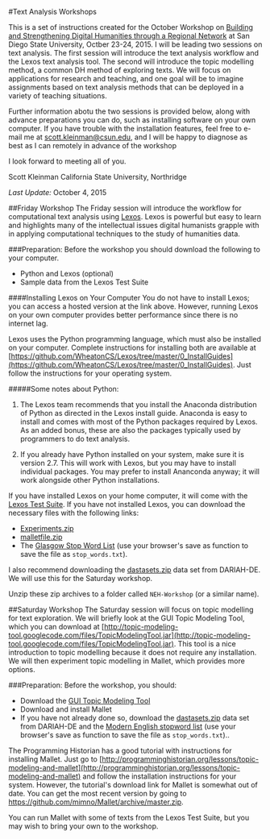 #Text Analysis Workshops

This is a set of instructions created for the October Workshop on [Building and Strengthening Digital Humanities through a Regional Network](http://www.sd-dh.org/) at San Diego State University, Octber 23-24, 2015. I will be leading two sessions on text analysis. The first session will introduce the text analysis workflow and the Lexos text analysis tool. The second will introduce the topic modelling method, a common DH method of exploring texts. We will focus on applications for research and teaching, and one goal will be to imagine assignments based on text analysis methods that can be deployed in a variety of teaching situations.

Further information abotu the two sessions is provided below, along with advance preparations you can do, such as installing software on your own computer. If you have trouble with the installation features, feel free to e-mail me at scott.kleinman@csun.edu, and I will be happy to diagnose as best as I can remotely in advance of the workshop

I look forward to meeting all of you.

Scott Kleinman
California State University, Northridge

*Last Update:* October 4, 2015

##Friday Workshop
The Friday session will introduce the workflow for computational text analysis using [Lexos](http://lexos.wheatoncollege.edu). Lexos is powerful but easy to learn and highlights many of the intellectual issues digital humanists grapple with in applying computational techniques to the study of humanities data.

###Preparation:
Before the workshop you should download the following to your computer.

* Python and Lexos (optional)
* Sample data from the Lexos Test Suite

####Installing Lexos on Your Computer
You do not have to install Lexos; you can access a hosted version at the link above. However, running Lexos on your own computer provides better performance since there is no internet lag.

Lexos uses the Python programming language, which must also be installed on your computer. Complete instructions for installing both are available at [https://github.com/WheatonCS/Lexos/tree/master/0_InstallGuides](https://github.com/WheatonCS/Lexos/tree/master/0_InstallGuides). Just follow the instructions for your operating system.

#####Some notes about Python:
1. The Lexos team recommends that you install the Anaconda distribution of Python as directed in the Lexos install guide. Anaconda is easy to install and comes with most of the Python packages required by Lexos. As an added bonus, these are also the packages typically used by programmers to do text analysis.

2. If you already have Python installed on your system, make sure it is version 2.7. This will work with Lexos, but you may have to install individual packages. You may prefer to install Ananconda anyway; it will work alongside other Python installations.

If you have installed Lexos on your home computer, it will come with the [Lexos Test Suite](https://github.com/scottkleinman/Lexos-TestSuite). If you have not installed Lexos, you can download the necessary files with the following links: 

* [Experiments.zip](https://github.com/scottkleinman/Lexos-TestSuite/blob/master/Experiments.zip?raw=true)
* [malletfile.zip](https://github.com/scottkleinman/Lexos-TestSuite/blob/master/malletfile.zip?raw=true)
* The [Glasgow Stop Word List](http://ir.dcs.gla.ac.uk/resources/linguistic_utils/stop_words) (use your browser's save as function to save the file as `stop_words.txt`).

I also recommend downloading the [dastasets.zip](https://de.dariah.eu/tatom/_downloads/datasets.zip) data set from DARIAH-DE. We will use this for the Saturday workshop.

Unzip these zip archives to a folder called `NEH-Workshop` (or a similar name).

##Saturday Workshop
The Saturday session will focus on topic modelling for text exploration. We will briefly look at the GUI Topic Modeling Tool, which you can download at [http://topic-modeling-tool.googlecode.com/files/TopicModelingTool.jar](http://topic-modeling-tool.googlecode.com/files/TopicModelingTool.jar). This tool is a nice introduction to topic modelling because it does not require any installation. We will then experiment topic modelling in Mallet, which  provides more options.

###Preparation:
Before the workshop, you should:

* Download the [GUI Topic Modeling Tool](http://topic-modeling-tool.googlecode.com/files/TopicModelingTool.jar)
* Download and install Mallet
* If you have not already done so, download the [dastasets.zip](https://de.dariah.eu/tatom/_downloads/datasets.zip) data set from DARIAH-DE and the [Modern English stopword list](http://ir.dcs.gla.ac.uk/resources/linguistic_utils/stop_words) (use your browser's save as function to save the file as `stop_words.txt`)..

The Programming Historian has a good tutorial with instructions for installing Mallet. Just go to [http://programminghistorian.org/lessons/topic-modeling-and-mallet](http://programminghistorian.org/lessons/topic-modeling-and-mallet) and follow the installation instructions for your system. However, the tutorial's download link for Mallet is somewhat out of date. You can get the most recent version by going to https://github.com/mimno/Mallet/archive/master.zip.

You can run Mallet with some of texts from the Lexos Test Suite, but you may wish to bring your own to the workshop.

